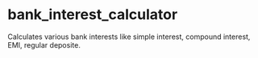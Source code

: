 # bank_interest_calculator
Calculates various bank interests like simple interest, compound interest, EMI, regular deposite.
